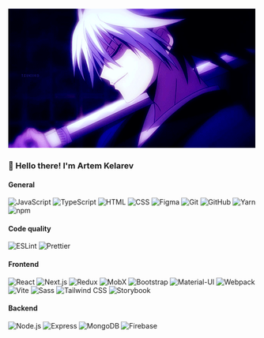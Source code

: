 [![Header](https://github.com/laytiz/laytiz/blob/main/assets/955DE3AF-2C63-44EE-BC61-BAF3E657B984.gif)](https://t.me/ArtemCodes)

### 👋 Hello there! I'm Artem Kelarev

#### General
![JavaScript](https://img.shields.io/badge/-JavaScript-000000?style=for-the-badge&logo=javascript&logoColor=white)
![TypeScript](https://img.shields.io/badge/-TypeScript-000000?style=for-the-badge&logo=typescript&logoColor=white)
![HTML](https://img.shields.io/badge/-HTML-000000?style=for-the-badge&logo=html5&logoColor=white)
![CSS](https://img.shields.io/badge/-CSS-000000?style=for-the-badge&logo=css3&logoColor=white)
![Figma](https://img.shields.io/badge/-Figma-000000?style=for-the-badge&logo=figma&logoColor=white)
![Git](https://img.shields.io/badge/-Git-000000?style=for-the-badge&logo=git&logoColor=white)
![GitHub](https://img.shields.io/badge/-GitHub-000000?style=for-the-badge&logo=github&logoColor=white)
![Yarn](https://img.shields.io/badge/-Yarn-000000?style=for-the-badge&logo=yarn&logoColor=white)
![npm](https://img.shields.io/badge/-npm-000000?style=for-the-badge&logo=npm&logoColor=white)

#### Code quality
![ESLint](https://img.shields.io/badge/-ESLint-000000?style=for-the-badge&logo=eslint&logoColor=white)
![Prettier](https://img.shields.io/badge/-Prettier-000000?style=for-the-badge&logo=prettier&logoColor=white)

#### Frontend
![React](https://img.shields.io/badge/-React-000000?style=for-the-badge&logo=react&logoColor=white)
![Next.js](https://img.shields.io/badge/-Next.js-000000?style=for-the-badge&logo=next.js&logoColor=white)
![Redux](https://img.shields.io/badge/-Redux-000000?style=for-the-badge&logo=redux&logoColor=white)
![MobX](https://img.shields.io/badge/-MobX-000000?style=for-the-badge&logo=mobx&logoColor=white)
![Bootstrap](https://img.shields.io/badge/-Bootstrap-000000?style=for-the-badge&logo=bootstrap&logoColor=white)
![Material-UI](https://img.shields.io/badge/-Material--UI-000000?style=for-the-badge&logo=material-ui&logoColor=white)
![Webpack](https://img.shields.io/badge/-Webpack-000000?style=for-the-badge&logo=webpack&logoColor=white)
![Vite](https://img.shields.io/badge/-Vite-000000?style=for-the-badge&logo=vite&logoColor=white)
![Sass](https://img.shields.io/badge/-Sass-000000?style=for-the-badge&logo=sass&logoColor=white)
![Tailwind CSS](https://img.shields.io/badge/-Tailwind%20CSS-000000?style=for-the-badge&logo=tailwind-css&logoColor=white)
![Storybook](https://img.shields.io/badge/-Storybook-000000?style=for-the-badge&logo=storybook&logoColor=white)

#### Backend
![Node.js](https://img.shields.io/badge/-Node.js-000000?style=for-the-badge&logo=node.js&logoColor=white)
![Express](https://img.shields.io/badge/-Express-000000?style=for-the-badge&logo=express&logoColor=white)
![MongoDB](https://img.shields.io/badge/-MongoDB-000000?style=for-the-badge&logo=mongodb&logoColor=white)
![Firebase](https://img.shields.io/badge/-Firebase-000000?style=for-the-badge&logo=firebase&logoColor=white)

<!--
**laytiz/laytiz** is a ✨ _special_ ✨ repository because its `README.md` (this file) appears on your GitHub profile.

Here are some ideas to get you started:

- 🔭 I’m currently working on ...
- 🌱 I’m currently learning ...
- 👯 I’m looking to collaborate on ...
- 🤔 I’m looking for help with ...
- 💬 Ask me about ...
- 📫 How to reach me: ...
- 😄 Pronouns: ...
- ⚡ Fun fact: ...
-->
